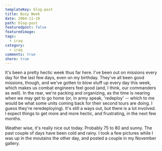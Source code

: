 ```yaml
---
templateKey: blog-post
title: Busy Week
date: 2004-11-10
path: blog-post
featuredpost: false
featuredimage:
tags:
  - iraq
category:
  - iraq
comments: true
share: true
---
```


It's been a pretty hectic week thus far here. I've been out on missions every day for the last few days, even on my birthday. They've all been good missions, though, and we've gotten to blow stuff up every day this week, which makes us combat engineers feel good (and, I think, our commanders as well). In the rear, we're packing and organizing, as the time is nearing when we may get to go home (or, in army speak, 'redeploy' -- which to me would be what some units coming back for their second tours are doing. I guess they're reredeploying). It's still a ways out, but there is a lot involved. I expect things to get more and more hectic, and frustrating, in the next few months.

Weather wise, it's really nice out today. Probably 75 to 80 and sunny. The past couple of days have been cold and rainy. I took a few pictures while I was up in the moutains the other day, and posted a couple in my November gallery.
